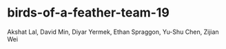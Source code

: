 # birds-of-a-feather-team-19
Akshat Lal, David Min, Diyar Yermek, Ethan Spraggon, Yu-Shu Chen, Zijian Wei

